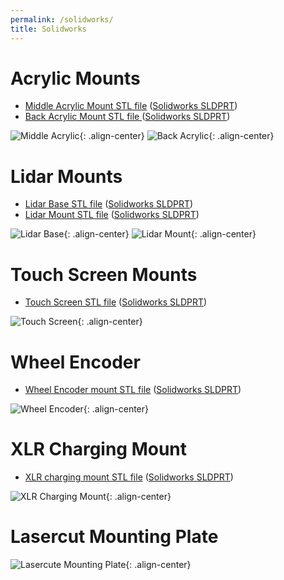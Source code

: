 ```yaml
---
permalink: /solidworks/
title: Solidworks
---
```

# Acrylic Mounts
* [Middle Acrylic Mount STL file](https://github.com/hannabanana96/MRPD_Masters/blob/main/acrylicMounts/middleAcrylicMount.STL)
([Solidworks SLDPRT](https://github.com/hannabanana96/MRPD_Masters/blob/main/acrylicMounts/acrylicMount_1.SLDPRT))
* [Back Acrylic Mount STL file ](https://github.com/hannabanana96/MRPD_Masters/blob/main/acrylicMounts/backAcrylicMount.STL)
([Solidworks SLDPRT](https://github.com/hannabanana96/MRPD_Masters/blob/main/acrylicMounts/acrylicMount_3.SLDPRT))

![Middle Acrylic](https://hannabanana96.github.io/MPDR_Project/assets/images/middleAcrylicMount.JPG){: .align-center}
![Back Acrylic](https://hannabanana96.github.io/MPDR_Project/assets/images/BackAcrylicMount.JPG){: .align-center}

# Lidar Mounts
* [Lidar Base STL file](https://github.com/hannabanana96/MRPD_Masters/blob/main/lidarMounts/lidarBase.STL)
([Solidworks SLDPRT](https://github.com/hannabanana96/MRPD_Masters/blob/main/lidarMounts/lidarBase.SLDPRT))
* [Lidar Mount STL file](https://github.com/hannabanana96/MRPD_Masters/blob/main/lidarMounts/lidarMount.STL)
([Solidworks SLDPRT](https://github.com/hannabanana96/MRPD_Masters/blob/main/lidarMounts/lidarMount.SLDPRT))

![Lidar Base](https://hannabanana96.github.io/MPDR_Project/assets/images/lidarBase.JPG){: .align-center}
![Lidar Mount](https://hannabanana96.github.io/MPDR_Project/assets/images/lidarMount.JPG){: .align-center}

# Touch Screen Mounts
* [Touch Screen STL file](https://github.com/hannabanana96/MRPD_Masters/blob/main/touchScreenMounts/touchscreenMount.STL)
([Solidworks SLDPRT](https://github.com/hannabanana96/MRPD_Masters/blob/main/touchScreenMounts/touchscreenMount.SLDPRT))

![Touch Screen](https://hannabanana96.github.io/MPDR_Project/assets/images/touchscreenMount.JPG){: .align-center}

# Wheel Encoder
* [Wheel Encoder mount STL file](https://github.com/hannabanana96/MRPD_Masters/blob/main/wheelEncoderMounts/motor_final.STL)
([Solidworks SLDPRT](https://github.com/hannabanana96/MRPD_Masters/blob/main/wheelEncoderMounts/motor.SLDPRT))

![Wheel Encoder](https://hannabanana96.github.io/MPDR_Project/assets/images/wheelEncoder.JPG){: .align-center}

# XLR Charging Mount
* [XLR charging mount STL file](https://github.com/hannabanana96/MRPD_Masters/blob/main/xlrChargingMount/xlrMount.STL)
([Solidworks SLDPRT](https://github.com/hannabanana96/MRPD_Masters/blob/main/xlrChargingMount/xlrMount.SLDPRT))

![XLR Charging Mount](https://hannabanana96.github.io/MPDR_Project/assets/images/xlrcharging.JPG){: .align-center}

# Lasercut Mounting Plate
![Lasercute Mounting Plate](https://hannabanana96.github.io/MPDR_Project/assets/images/lasercut_img.JPG){: .align-center}
